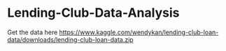 # Lending-Club-Data-Analysis
Get the data here
https://www.kaggle.com/wendykan/lending-club-loan-data/downloads/lending-club-loan-data.zip
